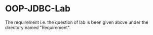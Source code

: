 # OOP-JDBC-Lab
The requirement i.e. the question of lab is been given above under the directory named "Requirement". 
